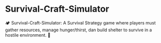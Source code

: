 # Survival-Craft-Simulator
🏕️ Survival-Craft-Simulator: A Survival Strategy game where players must gather resources, manage hunger/thirst, dan build shelter to survive in a hostile environment. 🔨
